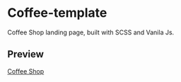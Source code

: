 # Coffee-template
Coffee Shop landing page, built with SCSS and Vanila Js.
## Preview 
[Coffee Shop](https://coffee-website-by-von.netlify.app/)
